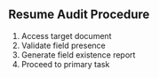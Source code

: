 ## Resume Audit Procedure
1. Access target document
2. Validate field presence
3. Generate field existence report
4. Proceed to primary task
